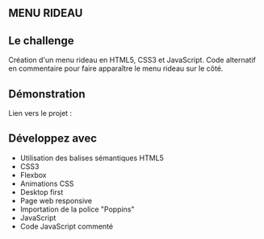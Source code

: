 ## MENU RIDEAU

## Le challenge

Création d'un menu rideau en HTML5, CSS3 et JavaScript. Code alternatif en commentaire pour faire apparaître le menu rideau sur le côté.

## Démonstration

Lien vers le projet :

## Développez avec

- Utilisation des balises sémantiques HTML5
- CSS3
- Flexbox
- Animations CSS
- Desktop first
- Page web responsive
- Importation de la police "Poppins"
- JavaScript
- Code JavaScript commenté
